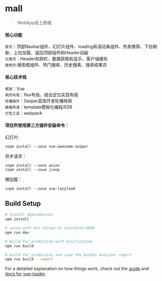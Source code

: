 # mall

> WebApp线上商城


#### 核心功能
`首页`：顶部Navbar组件、幻灯片组件、loading和滚动条组件、热卖推荐、下拉刷新、上拉加载、返回顶部组件和Header动画<br/>
`分类页`：Header和侧栏、数据获取和显示、客户端缓存<br/>
`搜索页`:搜索框组件、热门搜索、历史搜素、搜索结果页


#### 核心技术栈
`框架`：Vue<br/>
`网页布局`：flex布局，结合定位实现布局<br/>
`轮播插件`：Swiper高效开发轮播特效<br/>
`数据传递`：template模板化编程/ES6<br/>
`打包工具`：webpack

#### 项目所使用第三方插件安装命令：
幻灯片:
```
cnpm install --save vue-awesome-swiper
```
异步请求：
```
cnpm install --save axios
cnpm install --save jsonp
```
懒加载：
```
cnpm install --save vue-lazyload
```


## Build Setup

``` bash
# install dependencies
npm install

# serve with hot reload at localhost:8080
npm run dev

# build for production with minification
npm run build

# build for production and view the bundle analyzer report
npm run build --report
```

For a detailed explanation on how things work, check out the [guide](http://vuejs-templates.github.io/webpack/) and [docs for vue-loader](http://vuejs.github.io/vue-loader).
